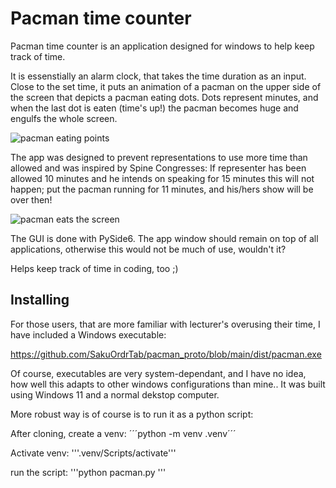 # Pacman time counter

Pacman time counter is an application designed for windows to help keep track of time.

It is essenstially an alarm clock, that takes the time duration as an input. Close to the set time, it puts an animation of a pacman on the upper side of the screen that depicts a pacman eating dots. Dots represent minutes, and when the last dot is eaten (time's up!) the pacman becomes huge and engulfs the whole screen. 

![pacman eating points](https://github.com/SakuOrdrTab/pacman_proto/assets/113209622/098ab787-672a-4249-9a7a-5ae698833d3e)

The app was designed to prevent representations to use more time than allowed and was inspired by Spine Congresses: If representer has been allowed 10 minutes and he intends on speaking for 15 minutes this will not happen; put the pacman running for 11 minutes, and his/hers show will be over then!

![pacman eats the screen](https://github.com/SakuOrdrTab/pacman_proto/assets/113209622/fdfd810c-d879-46b4-bbd1-c9255c6405d7)

The GUI is done with PySide6. The app window should remain on top of all applications, otherwise this would not be much of use, wouldn't it?

Helps keep track of time in coding, too ;)

## Installing

For those users, that are more familiar with lecturer's overusing their time, I have included a Windows executable:

https://github.com/SakuOrdrTab/pacman_proto/blob/main/dist/pacman.exe

Of course, executables are very system-dependant, and I have no idea, how well this adapts to other windows configurations than mine..
It was built using Windows 11 and a normal dekstop computer.

More robust way is of course is to run it as a python script:

After cloning, create a venv:
´´´python -m venv .venv´´´

Activate venv:
'''.venv/Scripts/activate'''

run the script:
'''python pacman.py <optional argument: minutes to go>'''


